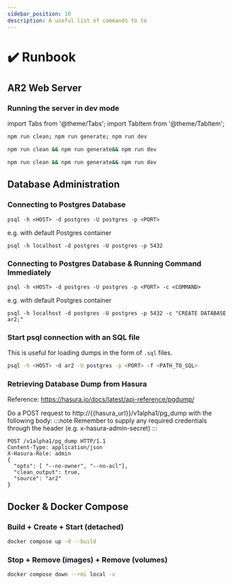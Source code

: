 ```yaml
---
sidebar_position: 10
description: A useful list of commands to to
---
```


# ✔️ Runbook

## AR2 Web Server

### Running the server in dev mode

import Tabs from '@theme/Tabs';
import TabItem from '@theme/TabItem';

<Tabs>
<TabItem value="Windows" label="Windows" default>

```bash
npm run clean; npm run generate; npm run dev
```

</TabItem>
<TabItem value="macOS" label="macOS">

```bash
npm run clean && npm run generate&& npm run dev
```

</TabItem>
<TabItem value="Linux" label="Linux">

```bash
npm run clean && npm run generate&& npm run dev
```

</TabItem>
</Tabs>

## Database Administration

### Connecting to Postgres Database

```
psql -h <HOST> -d postgres -U postgres -p <PORT>
```

e.g. with default Postgres container

```
psql -h localhost -d postgres -U postgres -p 5432
```

### Connecting to Postgres Database & Running Command Immediately

```
psql -h <HOST> -d postgres -U postgres -p <PORT> -c <COMMAND>
```

e.g. with default Postgres container

```
psql -h localhost -d postgres -U postgres -p 5432 -c "CREATE DATABASE ar2;"
```

### Start psql connection with an SQL file

This is useful for loading dumps in the form of `.sql` files.

```bash
psql -h <HOST> -d ar2 -U postgres -p <PORT> -f <PATH_TO_SQL>
```

### Retrieving Database Dump from Hasura

Reference: https://hasura.io/docs/latest/api-reference/pgdump/

Do a POST request to http://\{\{hasura_url\}\}/v1alpha1/pg_dump with the following body:
:::note
Remember to supply any required credentials through the header (e.g. x-hasura-admin-secret)
:::

```
POST /v1alpha1/pg_dump HTTP/1.1
Content-Type: application/json
X-Hasura-Role: admin
{
  "opts": [ "--no-owner", "--no-acl"],
  "clean_output": true,
  "source": "ar2"
}
```

## Docker & Docker Compose

### Build + Create + Start (detached)

```bash
docker compose up -d --build
```

### Stop + Remove (images) + Remove (volumes)

```bash
docker compose down --rmi local -v
```
